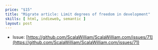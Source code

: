 ```yaml
---
price: "$15"
title: "Migrate article: Limit degrees of freedom in development"
skills: [ html, indieweb, semantic ]
layout: post
---
```


- Issue: [https://github.com/ScalaWilliam/ScalaWilliam.com/issues/71](https://github.com/ScalaWilliam/ScalaWilliam.com/issues/71)
